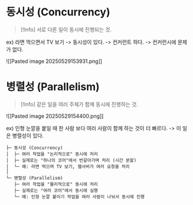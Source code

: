 # 동시성 (Concurrency)
>[!Info] 서로 다른 일이 동시에 진행되는 것.

ex) 라면 먹으면서 TV 보기
-> 동시성이 있다.
-> 컨커런트 하다.
-> 컨커런시에 문제가 없다.

![[Pasted image 20250529153931.png]]

# 병렬성 (Parallelism)
>[!Info] 같은 일을 여러 주체가 함께 동시에 진행하는 것.

![[Pasted image 20250529154400.png]]

ex) 인형 눈깔을 붙일 때 한 사람 보다 여러 사람이 함께 하는 것이 더 빠르다.
-> 이 일은 병렬성이 있다.


```shell
├─ 동시성 (Concurrency)
│  ├─ 여러 작업을 "논리적으로" 동시에 처리
│  ├─ 실제로는 "하나의 코어"에서 번갈아가며 처리 (시간 분할)
│  └─ 예: 라면 먹으며 TV 보기, 웹서버가 여러 요청을 처리
│
└─ 병렬성 (Parallelism)
   ├─ 여러 작업을 "물리적으로" 동시에 처리
   ├─ 실제로는 "여러 코어"에서 동시에 실행
   └─ 예: 인형 눈깔 붙이기 작업을 여러 사람이 나눠서 동시에 진행
```